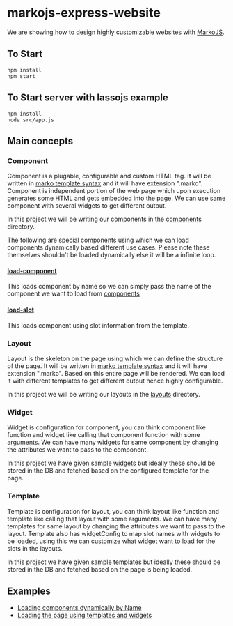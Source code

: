 # markojs-express-website
We are showing how to design highly customizable websites with [MarkoJS](https://markojs.com/).
## To Start
```
npm install
npm start
```

## To Start server with lassojs example
```
npm install
node src/app.js
```

## Main concepts
### Component
Component is a plugable, configurable and custom HTML tag. It will be written in [marko template syntax](https://markojs.com/docs/syntax/) and it will have extension ".marko". Component is independent portion of the web page which upon execution generates some HTML and gets embedded into the page. We can use same component with several widgets to get different output.

In this project we will be writing our components in the [components](https://github.com/tensult/markojs-express-website/blob/master/src/components) directory.

The following are special components using which we can load components dynamically based different use cases. Please note these themselves shouldn't be loaded dynamically else it will be a infinite loop.

#### [load-component](https://github.com/tensult/markojs-express-website/blob/master/src/components/load-component/index.js)
This loads component by name so we can simply pass the name of the component we want to load from [components](https://github.com/tensult/markojs-express-website/blob/master/src/components/index.js)

#### [load-slot](https://github.com/tensult/markojs-express-website/blob/master/src/components/load-slot/index.js)
This loads component using slot information from the template.

### Layout
Layout is the skeleton on the page using which we can define the structure of the page. It will be written in [marko template syntax](https://markojs.com/docs/syntax/) and it will have extension ".marko". Based on this entire page will be rendered. We can load it with different templates to get different output hence highly configurable.

In this project we will be writing our layouts in the [layouts](https://github.com/tensult/markojs-express-website/blob/master/src/layouts) directory.

### Widget
Widget is configuration for component, you can think component like function and widget like calling that component function with some arguments. We can have many widgets for same component by changing the attributes we want to pass to the component.

In this project we have given sample [widgets](https://github.com/tensult/markojs-express-website/blob/master/data/widgets.js) but ideally these should be stored in the DB and fetched based on the configured template for the page.

### Template
Template is configuration for layout, you can think layout like function and template like calling that layout with some arguments. We can have many templates for same layout by changing the attributes we want to pass to the layout. Template also has widgetConfig to map slot names with widgets to be loaded, using this we can customize what widget want to load for the slots in the layouts.

In this project we have given sample [templates](https://github.com/tensult/markojs-express-website/blob/master/data/templates.js) but ideally these should be stored in the DB and fetched based on the page is being loaded.

## Examples
* [Loading components dynamically by Name](https://github.com/tensult/markojs-express-website/blob/master/src/layouts/dynamically-load-components) 
* [Loading the page using templates and widgets](https://github.com/tensult/markojs-express-website/blob/master/src/layouts/colors)



